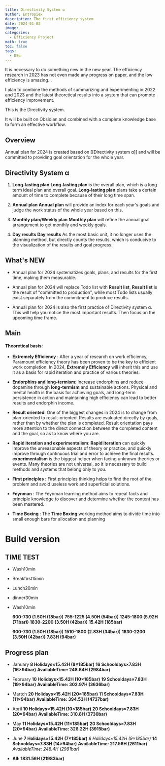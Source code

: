 ```yaml
---
title: Directivity System α
author: Entropiex
description: The first efficiency system
date: 2024-01-02
image: 
categories:
  - Efficiency Project
math: true
toc: false
tags:
  - DSα
---
```

It is necessary to do something new in the new year. The efficiency research in 2023 has not even made any progress on paper, and the low efficiency is amazing...

I plan to combine the methods of summarizing and experimenting in 2022 and 2023 and the latest theoretical results into a system that can promote efficiency improvement.

This is the Directivity system.

It will be built on Obsidian and combined with a complete knowledge base to form an effective workflow.
## Overview

Annual plan for 2024 is created based on [[Directivity system α]] and will be committed to providing goal orientation for the whole year.

## Directivity System α

1. **Long-lasting plan**
**Long-lasting plan** is the overall plan, which is a long-term ideal plan and overall goal. **Long-lasting plan** plans take a certain amount of time to complete because of their long time span.

2. **Annual plan**
**Annual plan** will provide an index for each year's goals and judge the work status of the whole year based on this.

3. **Monthly plan/Weekly plan**
**Monthly plan** will refine the annual goal arrangement to get monthly and weekly goals.

4. **Day results**
**Day results** As the most basic unit, it no longer uses the planning method, but directly counts the results, which is conducive to the visualization of the results and goal progress.
## What's NEW

- Annual plan for 2024 systematizes goals, plans, and results for the first time, making them measurable.

- Annual plan for 2024 will replace Todo list with **Result list**, **Result list** is the result of "committed to production", while most Todo lists usually exist separately from the commitment to produce results.

- Annual plan for 2024 is also the first practice of Directivity system α. This will help you notice the most important results. Then focus on the upcoming time frame.
## Main
#### Theoretical basis:

- **Extremely Efficiency** : After a year of research on work efficiency, Paramount efficiency theory has been proven to be the key to efficient work completion. In 2024, **Extremely Efficiency** will inherit this and use it as a basis for rapid iteration and practice of various theories.

- **Endorphins and long-termism**: Increase endorphins and reduce dopamine through **long-termism** and sustainable actions. Physical and mental health is the basis for achieving goals, and long-term persistence in action and maintaining high efficiency can lead to better results and endorphin income.

- **Result oriented**: One of the biggest changes in 2024 is to change from plan-oriented to result-oriented. Results are evaluated directly by goals, rather than by whether the plan is completed. Result orientation pays more attention to the direct connection between the completed content and the goal, so as to know where you are.

- **Rapid iteration and experimentalism**: **Rapid iteration** can quickly improve the unreasonable aspects of theory or practice, and quickly improve through continuous trial and error to achieve the final results. **experimentalism** is the biggest helper when facing unknown theories or events. Many theories are not universal, so it is necessary to build methods and systems that belong only to you.

- **First principles** : First principles thinking helps to find the root of the problem and avoid useless work and superficial solutions.

- **Feynman** : The Feynman learning method aims to repeat facts and principle knowledge to discover and determine whether the content has been mastered.

- **Time Boxing** : The **Time Boxing** working method aims to divide time into small enough bars for allocation and planning

# Build version

## TIME TEST

- Wash10min
- Breakfirst15min
- Lunch20min
- dinner30min
- Wash10min

	**600-730 (1.50H (18bar))**
	**755-1225 (4.50H (54bar))**
	**1245-1800 (5.92H (71bar))**
	**1830-2200 (3.50H (42bar))**
	**15.42H (185bar)**

	**600-730 (1.50H (18bar))**
	**1510-1800 (2.83H (34bar))**
	**1830-2200 (3.50H (42bar))**
	**7.83H (94bar)**

## Progress plan

- January 
	**8 Holidays×15.42H (8×185bar)**
	**16 Schooldays×7.83H (16×94bar)**
	 **AvailableTime: 248.64H (2984bar)** 
- February
	**10 Holidays×15.42H (10×185bar)**
	**19 Schooldays×7.83H (19×94bar)**
	**AvailableTime: 302.97H (3636bar)** 
- Martch
	**20 Holidays×15.42H (20×185bar)**
	**11 Schooldays×7.83H (11×94bar)**
	**AvailableTime: 394.53H (4737bar)** 
- April
	**10 Holidays×15.42H (10×185bar)**
	**20 Schooldays×7.83H (20×94bar)**
	**AvailableTime: 310.8H (3730bar)** 
- May
	**11 Holidays×15.42H (11×185bar)**
	**20 Schooldays×7.83H (20×94bar)**
	**AvailableTime: 326.22H (3915bar)** 
- June
	**7 Holidays×15.42H (7×185bar)**
	*9 Holidays×15.42H (9×185bar)*
	**14 Schooldays×7.83H (14×94bar)**
	**AvailableTime: 217.56H (2611bar)** 
	*AvailableTime: 248.4H (2981bar)*

- **All: 1831.56H (21983bar)**